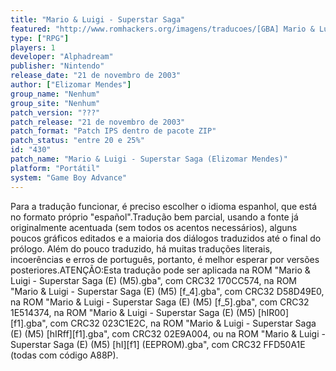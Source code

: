 ```yaml
---
title: "Mario & Luigi - Superstar Saga"
featured: "http://www.romhackers.org/imagens/traducoes/[GBA] Mario & Luigi - Superstar Saga - Elizomar Mendes - 1.png"
type: ["RPG"]
players: 1
developer: "Alphadream"
publisher: "Nintendo"
release_date: "21 de novembro de 2003"
author: ["Elizomar Mendes"]
group_name: "Nenhum"
group_site: "Nenhum"
patch_version: "???"
patch_release: "21 de novembro de 2003"
patch_format: "Patch IPS dentro de pacote ZIP"
patch_status: "entre 20 e 25%"
id: "430"
patch_name: "Mario & Luigi - Superstar Saga (Elizomar Mendes)"
platform: "Portátil"
system: "Game Boy Advance"
---
```


Para a tradução funcionar, é preciso escolher o idioma espanhol, que está no formato próprio "español".Tradução bem parcial, usando a fonte já originalmente acentuada (sem todos os acentos necessários), alguns poucos gráficos editados e a maioria dos diálogos traduzidos até o final do prólogo. Além do pouco traduzido, há muitas traduções literais, incoerências e erros de português, portanto, é melhor esperar por versões posteriores.ATENÇÃO:Esta tradução pode ser aplicada na ROM "Mario & Luigi - Superstar Saga (E) (M5).gba", com CRC32 170CC574, na ROM "Mario & Luigi - Superstar Saga (E) (M5) [f_4].gba", com CRC32 D58D49E0, na ROM "Mario & Luigi - Superstar Saga (E) (M5) [f_5].gba", com CRC32 1E514374, na ROM "Mario & Luigi - Superstar Saga (E) (M5) [hIR00][f1].gba", com CRC32 023C1E2C, na ROM "Mario & Luigi - Superstar Saga (E) (M5) [hIRff][f1].gba", com CRC32 02E9A004, ou na ROM "Mario & Luigi - Superstar Saga (E) (M5) [hI][f1] (EEPROM).gba", com CRC32 FFD50A1E (todas com código A88P).